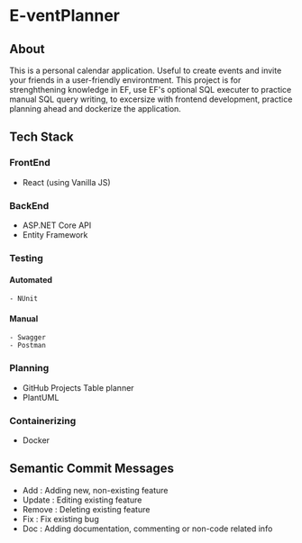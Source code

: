 # E-ventPlanner
## About
This is a personal calendar application. Useful to create events and invite your friends in a user-friendly environtment.
This project is for strenghthening knowledge in EF, use EF's optional SQL executer to practice manual SQL query writing, to excersize with frontend development, practice planning ahead and dockerize the application.

## Tech Stack
### FrontEnd
  - React (using Vanilla JS)
### BackEnd
  - ASP.NET Core API
  - Entity Framework
### Testing
  #### Automated
    - NUnit
  #### Manual
    - Swagger
    - Postman
### Planning
  - GitHub Projects Table planner
  - PlantUML
### Containerizing
  - Docker

## Semantic Commit Messages
  - Add : Adding new, non-existing feature
  - Update : Editing existing feature
  - Remove : Deleting existing feature
  - Fix : Fix existing bug
  - Doc : Adding documentation, commenting or non-code related info

